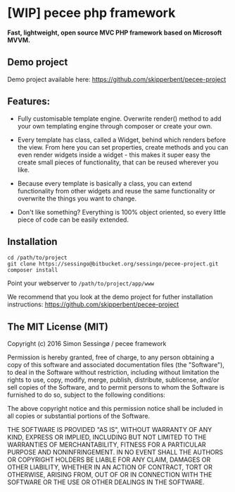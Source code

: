 # [WIP] pecee php framework

**Fast, lightweight, open source MVC PHP framework based on Microsoft MVVM.**

## Demo project

Demo project available here: https://github.com/skipperbent/pecee-project

## Features:

- Fully customisable template engine. Overwrite render() method to add your own templating engine through composer or create your own.

- Every template has class, called a Widget, behind which renders before the view. From here you can set properties, create methods and you can even render widgets inside a widget - this makes it super easy the create small pieces of functionality, that can be reused wherever you like.

- Because every template is basically a class, you can extend functionality from other widgets and reuse the same functionality or overwrite the things you want to change.

- Don't like something? Everything is 100% object oriented, so every little piece of code can be easily extended. 

## Installation

```
cd /path/to/project
git clone https://sessingo@bitbucket.org/sessingo/pecee-project.git
composer install
```

Point your webserver to ```/path/to/project/app/www```

We recommend that you look at the demo project for futher installation instructions:
https://github.com/skipperbent/pecee-project

## The MIT License (MIT)

Copyright (c) 2016 Simon Sessingø / pecee framework

Permission is hereby granted, free of charge, to any person obtaining a copy
of this software and associated documentation files (the "Software"), to deal
in the Software without restriction, including without limitation the rights
to use, copy, modify, merge, publish, distribute, sublicense, and/or sell
copies of the Software, and to permit persons to whom the Software is
furnished to do so, subject to the following conditions:

The above copyright notice and this permission notice shall be included in all
copies or substantial portions of the Software.

THE SOFTWARE IS PROVIDED "AS IS", WITHOUT WARRANTY OF ANY KIND, EXPRESS OR
IMPLIED, INCLUDING BUT NOT LIMITED TO THE WARRANTIES OF MERCHANTABILITY,
FITNESS FOR A PARTICULAR PURPOSE AND NONINFRINGEMENT. IN NO EVENT SHALL THE
AUTHORS OR COPYRIGHT HOLDERS BE LIABLE FOR ANY CLAIM, DAMAGES OR OTHER
LIABILITY, WHETHER IN AN ACTION OF CONTRACT, TORT OR OTHERWISE, ARISING FROM,
OUT OF OR IN CONNECTION WITH THE SOFTWARE OR THE USE OR OTHER DEALINGS IN THE
SOFTWARE.

